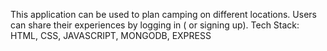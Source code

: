 This application can be used to plan camping on different locations.
Users can share their experiences by logging in ( or signing up).
Tech Stack: HTML, CSS, JAVASCRIPT, MONGODB, EXPRESS

